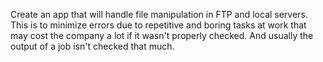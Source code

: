 Create an app that will handle file manipulation in FTP and local servers. This is to minimize errors due to repetitive and boring tasks at work that may cost the company a lot if it wasn't properly checked. And usually the output of a job isn't checked that much.